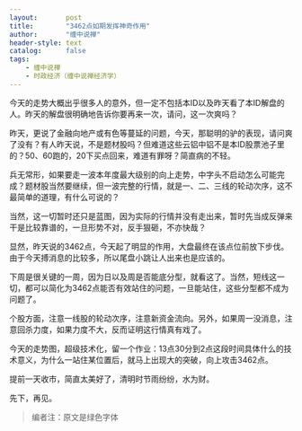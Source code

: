 ```yaml
---
layout:       post
title:        "3462点如期发挥神奇作用"
author:       "缠中说禅"
header-style: text
catalog:      false
tags:
    - 缠中说禅
    - 时政经济（缠中说禅经济学）
---
```


今天的走势大概出乎很多人的意外，但一定不包括本ID以及昨天看了本ID解盘的人。昨天的解盘很明确地告诉你要再来一次，请问，这一次爽吗？



昨天，更说了金融向地产或有色等蔓延的问题，今天，那聪明的驴的表现，请问爽了没有？有人昨天说，不是题材股吗？但难道这些云铝中铝不是本ID股票池子里的？50、60跑的，20下买点回来，难道有罪呀？简直病的不轻。



兵无常形，如果要走一波本年度最大级别的向上走势，中字头不启动怎么可能完成？题材股当然要继续，但一波完整的行情，就是一、二、三线的轮动次序，这不最简单的道理，有什么可说的？



当然，这一切暂时还只是蓝图，因为实际的行情并没有走出来，暂时先当成反弹来干是比较靠谱的，一旦形势不对，反手狠砸，不亦快哉？



显然，昨天说的3462点，今天起了明显的作用，大盘最终在该点位前放下步伐。由于今天搏消息的比较多，所以尾盘小跳让人出来也是应该的。



下周是很关键的一周，因为日以及周是否能底分型，就看这了。当然，短线这一切，都可以简化为3462点能否有效站住的问题，一旦能站住，这些分型都不成为问题了。



个股方面，注意一线股的轮动次序，注意新资金流向。另外，如果周一没消息，注意回杀力度，如果力度不大，反而证明这行情真有戏了。



今天的走势图，超级技术化，留一个作业：13点30分到2点这段时间具体什么的技术意义，为什么一站住某位置后，就马上出现大的突破，向上攻击3462点。



提前一天收市，简直太美好了，清明时节雨纷纷，水为财。



先下，再见。



> 编者注：原文是绿色字体
